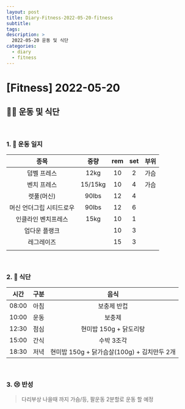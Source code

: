 ```yaml
---
layout: post
title: Diary-Fitness-2022-05-20-fitness
subtitle:
tags:
description: >
  2022-05-20 운동 및 식단
categories:
  - diary
  - fitness
---
```


# [Fitness] 2022-05-20

##  __🏋️‍♀️ 운동 및 식단__   
<br/>

### __1. 📒 운동 일지__ 


| 종목 | 중량 | rem | set | 부위 |
|:----------:|:----------:|:----------:|:----------:|:----------:|
| 덤벨 프레스 | 12kg | 10 | 2 | 가슴 |
| 벤치 프레스 | 15/15kg | 10 | 4 | 가슴 |
| 렛풀(머신) | 90lbs | 12 | 4 |  |
| 머신 언더그립 시티드로우 | 90lbs | 12 | 6 |  |
| 인클라인 벤치프레스 | 15kg | 10 | 1 |  |
| 업다운 플랭크 |  | 10 | 3 |  |
| 레그레이즈 |  | 15 | 3 |  |
|  |  |  |  |  |

<br/>

### __2. 🍗 식단__  

| 시간 | 구분 | 음식 |
|:----------:|:----------:|:----------:|
| 08:00 | 아침 | 보충제 반컵 |
| 10:00 | 운동 | 보충제 |
| 12:30 | 점심 | 현미밥 150g + 닭도리탕  |
| 15:00 | 간식 | 수박 3조각   |
| 18:30 | 저녁 | 현미밥 150g + 닭가슴살(100g) + 김치만두 2개 |

<br/>

### __3. 😢 반성__

> 다리부상 나을때 까지 가슴/등, 팔운동 2분할로 운동 할 예정

> 

> 
